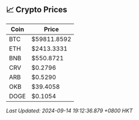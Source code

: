 ## 📈 Crypto Prices

| Coin | Price |
| ---- | ----- |
| BTC | $59811.8592 |
| ETH | $2413.3331 |
| BNB | $550.8721 |
| CRV | $0.2796 |
| ARB | $0.5290 |
| OKB | $39.4058 |
| DOGE | $0.1054 |

_Last Updated: 2024-09-14 19:12:36.879 +0800 HKT_